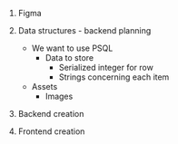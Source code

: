 1. Figma

2. Data structures - backend planning

   - We want to use PSQL
     - Data to store
       - Serialized integer for row
       - Strings concerning each item
   - Assets
     - Images

3. Backend creation

4. Frontend creation
